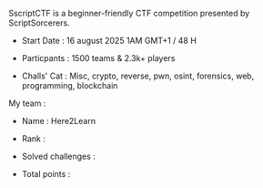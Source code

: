 SscriptCTF is a beginner-friendly CTF competition presented by ScriptSorcerers.

- Start Date : 16 august 2025 1AM GMT+1 / 48 H

- Particpants : 1500 teams & 2.3k+ players

- Challs' Cat : Misc, crypto, reverse, pwn, osint, forensics, web, programming, blockchain

My team : 
- Name : Here2Learn
  
- Rank :
  
- Solved challenges :
  
- Total points : 




